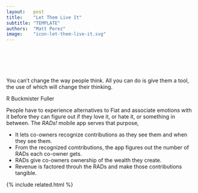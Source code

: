 ```yaml
---
layout:   post
title:    "Let Them Live It"
subtitle: "TEMPLATE"
authors:  "Matt Perez"
image:    "icon-let-them-live-it.svg"
---
```


<div style="display:none;">
 <p>People have to experience non-<span class="_paradigm">Fiat</spam> and associate emotions with it before they can figure out if they love it, or hate it, or something in between.</p>
</div>

<h1>&nbsp;</h1>
  <div class="_center">
   <div class="_citation">
    <p>You can&rsquo;t change the way people think. All you can do is give them a tool, the use of which will change their thinking.</p>
    <p id="_signature">R Buckmister Fuller</p>
   </div>
  </div>
 <p>People have to experience alternatives to <span class="_paradigm">Fiat</spam> and associate emotions with it before they can figure out if they love it, or hate it, or something in between. The <em><span class='_paradigm'>RAD</span>s!</em> mobile app serves that purpose,
  <ul>
   <li>It lets co-owners recognize contributions as they see them and when they see them.</li>
   <li>From the recognized comtributions, the app figures out the number of <span class='_paradigm'>RAD</span>s each co-owner gets.</li>
   <li><span class='_paradigm'>RAD</span>s give co-owners ownership of the wealth they create.</li>
   <li>Revenue is factored throuh the <span class='_paradigm'>RAD</span>s and make those contributions tangible.</li>
  </ul>

{% include related.html %}